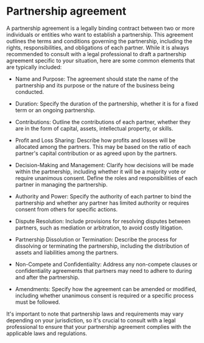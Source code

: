 # Partnership agreement

A partnership agreement is a legally binding contract between two or more individuals or entities who want to establish a partnership. This agreement outlines the terms and conditions governing the partnership, including the rights, responsibilities, and obligations of each partner. While it is always recommended to consult with a legal professional to draft a partnership agreement specific to your situation, here are some common elements that are typically included:

* Name and Purpose: The agreement should state the name of the partnership and its purpose or the nature of the business being conducted.

* Duration: Specify the duration of the partnership, whether it is for a fixed term or an ongoing partnership.

* Contributions: Outline the contributions of each partner, whether they are in the form of capital, assets, intellectual property, or skills.

* Profit and Loss Sharing: Describe how profits and losses will be allocated among the partners. This may be based on the ratio of each partner's capital contribution or as agreed upon by the partners.

* Decision-Making and Management: Clarify how decisions will be made within the partnership, including whether it will be a majority vote or require unanimous consent. Define the roles and responsibilities of each partner in managing the partnership.

* Authority and Power: Specify the authority of each partner to bind the partnership and whether any partner has limited authority or requires consent from others for specific actions.

* Dispute Resolution: Include provisions for resolving disputes between partners, such as mediation or arbitration, to avoid costly litigation.

* Partnership Dissolution or Termination: Describe the process for dissolving or terminating the partnership, including the distribution of assets and liabilities among the partners.

* Non-Compete and Confidentiality: Address any non-compete clauses or confidentiality agreements that partners may need to adhere to during and after the partnership.

* Amendments: Specify how the agreement can be amended or modified, including whether unanimous consent is required or a specific process must be followed.

It's important to note that partnership laws and requirements may vary depending on your jurisdiction, so it's crucial to consult with a legal professional to ensure that your partnership agreement complies with the applicable laws and regulations.
